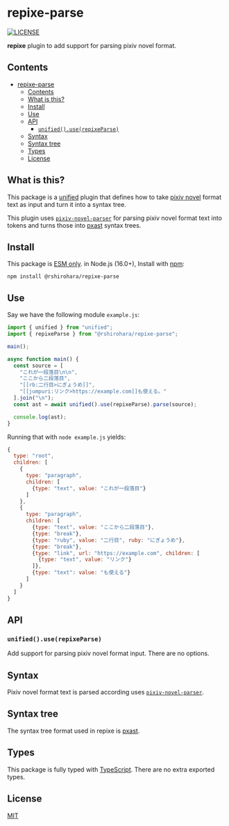 # repixe-parse

[![LICENSE][license-badge]][license]

**repixe** plugin to add support for parsing pixiv novel format.

## Contents

- [repixe-parse](#repixe-parse)
  - [Contents](#contents)
  - [What is this?](#what-is-this)
  - [Install](#install)
  - [Use](#use)
  - [API](#api)
    - [`unified().use(repixeParse)`](#unifieduserepixeparse)
  - [Syntax](#syntax)
  - [Syntax tree](#syntax-tree)
  - [Types](#types)
  - [License](#license)

## What is this?

This package is a [unified][unified] plugin that defines how to take [pixiv novel][pixiv-novel] format text as input and turn it into a syntax tree.

This plugin uses [`pixiv-novel-parser`][pixiv-novel-parser]
for parsing pixiv novel format text into tokens
and turns those into [pxast][pxast] syntax trees.

## Install

This package is [ESM only](https://gist.github.com/sindresorhus/a39789f98801d908bbc7ff3ecc99d99c).
in Node.js (16.0+), Install with [npm][npm]:

```shell
npm install @rshirohara/repixe-parse
```

## Use

Say we have the following module `example.js`:

```js
import { unified } from "unified";
import { repixeParse } from "@rshirohara/repixe-parse";

main();

async function main() {
  const source = [
    "これが一段落目\n\n",
    "ここから二段落目",
    "[[rb:二行目>にぎょうめ]]",
    "[[jumpuri:リンク>https://example.com]]も使える。"
  ].join("\n");
  const ast = await unified().use(repixeParse).parse(source);

  console.log(ast);
}
```

Running that with `node example.js` yields:

```js
{
  type: "root",
  children: [
    {
      type: "paragraph",
      children: [
        {type: "text", value: "これが一段落目"}
      ]
    },
    {
      type: "paragraph",
      children: [
        {type: "text", value: "ここから二段落目"},
        {type: "break"},
        {type: "ruby", value: "二行目", ruby: "にぎょうめ"},
        {type: "break"},
        {type: "link", url: "https://example.com", children: [
          {type: "text", value: "リンク"}
        ]},
        {type: "text": value: "も使える"}
      ]
    }
  ]
}
```

## API

### `unified().use(repixeParse)`

Add support for parsing pixiv novel format input.
There are no options.

## Syntax

Pixiv novel format text is parsed according uses [`pixiv-novel-parser`][pixiv-novel-parser].

## Syntax tree

The syntax tree format used in repixe is [pxast][pxast].

## Types

This package is fully typed with [TypeScript][typescript]. There are no extra exported types.

## License

[MIT][license]

<!-- Link Definitions -->

[license-badge]: https://img.shields.io/github/license/RShirohara/unified-webnovel
[license]: ./LICENSE
[npm]: https://docs.npmjs.com/cli/install
[pixiv-novel-parser]: https://github.com/pixiv/pixiv-novel-parser
[pixiv-novel]: https://www.pixiv.net/novel/
[pxast]: https://github.com/RShirohara/unified-webnovel/tree/main/packages/pxast
[typescript]: https://www.typescriptlang.org
[unified]: https://github.com/unifiedjs/unified/
